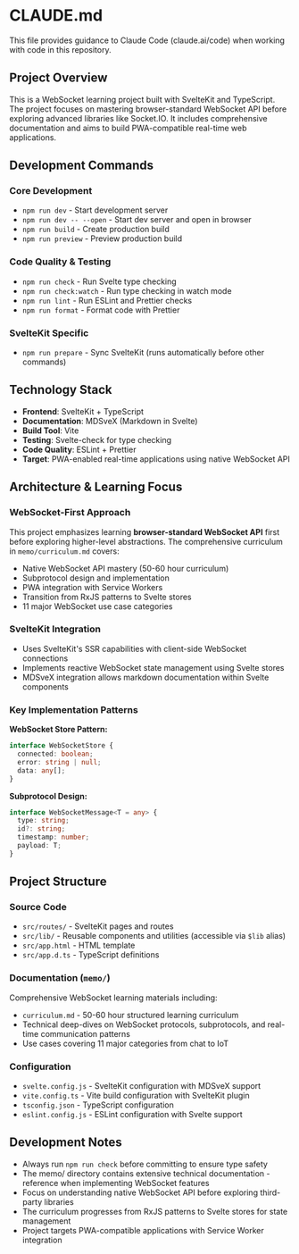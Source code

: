 # CLAUDE.md

This file provides guidance to Claude Code (claude.ai/code) when working with code in this repository.

## Project Overview

This is a WebSocket learning project built with SvelteKit and TypeScript. The project focuses on mastering browser-standard WebSocket API before exploring advanced libraries like Socket.IO. It includes comprehensive documentation and aims to build PWA-compatible real-time web applications.

## Development Commands

### Core Development
- `npm run dev` - Start development server
- `npm run dev -- --open` - Start dev server and open in browser
- `npm run build` - Create production build
- `npm run preview` - Preview production build

### Code Quality & Testing
- `npm run check` - Run Svelte type checking
- `npm run check:watch` - Run type checking in watch mode
- `npm run lint` - Run ESLint and Prettier checks
- `npm run format` - Format code with Prettier

### SvelteKit Specific
- `npm run prepare` - Sync SvelteKit (runs automatically before other commands)

## Technology Stack

- **Frontend**: SvelteKit + TypeScript
- **Documentation**: MDSveX (Markdown in Svelte)
- **Build Tool**: Vite
- **Testing**: Svelte-check for type checking
- **Code Quality**: ESLint + Prettier
- **Target**: PWA-enabled real-time applications using native WebSocket API

## Architecture & Learning Focus

### WebSocket-First Approach
This project emphasizes learning **browser-standard WebSocket API** first before exploring higher-level abstractions. The comprehensive curriculum in `memo/curriculum.md` covers:
- Native WebSocket API mastery (50-60 hour curriculum)
- Subprotocol design and implementation
- PWA integration with Service Workers
- Transition from RxJS patterns to Svelte stores
- 11 major WebSocket use case categories

### SvelteKit Integration
- Uses SvelteKit's SSR capabilities with client-side WebSocket connections
- Implements reactive WebSocket state management using Svelte stores
- MDSveX integration allows markdown documentation within Svelte components

### Key Implementation Patterns

**WebSocket Store Pattern:**
```typescript
interface WebSocketStore {
  connected: boolean;
  error: string | null;
  data: any[];
}
```

**Subprotocol Design:**
```typescript
interface WebSocketMessage<T = any> {
  type: string;
  id?: string;
  timestamp: number;
  payload: T;
}
```

## Project Structure

### Source Code
- `src/routes/` - SvelteKit pages and routes
- `src/lib/` - Reusable components and utilities (accessible via `$lib` alias)
- `src/app.html` - HTML template
- `src/app.d.ts` - TypeScript definitions

### Documentation (`memo/`)
Comprehensive WebSocket learning materials including:
- `curriculum.md` - 50-60 hour structured learning curriculum
- Technical deep-dives on WebSocket protocols, subprotocols, and real-time communication patterns
- Use cases covering 11 major categories from chat to IoT

### Configuration
- `svelte.config.js` - SvelteKit configuration with MDSveX support
- `vite.config.ts` - Vite build configuration with SvelteKit plugin
- `tsconfig.json` - TypeScript configuration
- `eslint.config.js` - ESLint configuration with Svelte support

## Development Notes

- Always run `npm run check` before committing to ensure type safety
- The memo/ directory contains extensive technical documentation - reference when implementing WebSocket features
- Focus on understanding native WebSocket API before exploring third-party libraries
- The curriculum progresses from RxJS patterns to Svelte stores for state management
- Project targets PWA-compatible applications with Service Worker integration